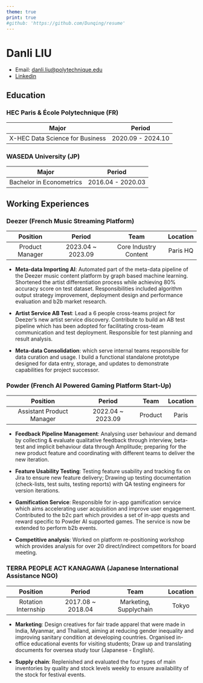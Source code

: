 ```yaml
---
theme: true
print: true
#github: 'https://github.com/Dunqing/resume'
---
```


# Danli LIU

>

- Email: danli.liu@polytechnique.edu
- [Linkedin](https://www.linkedin.com/in/danli-liu-035263196/?locale=en_US)

## Education

### HEC Paris & École Polytechnique (FR)

|   Major   |       Period        |
| :------: | :---------------: |
| X-HEC Data Science for Business| 2020.09 - 2024.10 |


### WASEDA University (JP)

|   Major   |       Period        |
| :------: | :---------------: |
| Bachelor in Econometrics| 2016.04 - 2020.03 |

## Working Experiences

### Deezer (French Music Streaming Platform)

|    Position    |    Period    |  Team  | Location |
| :--------: | :------------: | :----: | :--: |
| Product Manager | 2023.04 ~ 2023.09 | Core Industry Content| Paris HQ|

- **Meta-data Importing AI**: Automated part of the meta-data pipeline of the Deezer music content platform by graph based machine learning. Shortened the artist differentiation process while achieving 80% accuracy score on test dataset. Responsibilities included algorithm output strategy improvement, deployment design and performance evaluation and b2b market research.

- **Artist Service AB Test**: Lead a 6 people cross-teams project for Deezer’s new artist service discovery. Contribute to build an AB test pipeline which has been adopted for facilitating cross-team communication and test deployment. Responsible for test planning and result analysis.

- **Meta-data Consolidation**: which serve internal teams responsible for data curation and usage. I build a functional standalone prototype designed for data entry, storage, and updates to demonstrate capabilities for project successor.

### Powder (French AI Powered Gaming Platform Start-Up)

|    Position    |    Period    |  Team  | Location |
| :--------: | :------------: | :----: | :--: |
| Assistant Product Manager | 2022.04 ~ 2023.09 | Product | Paris |

- **Feedback Pipeline Management**: Analysing user behaviour and demand by collecting & evaluate qualitative feedback through interview, beta-test and implicit behaviour data through Amplitude; preparing for the new product feature and coordinating with different teams to deliver the new iteration.

- **Feature Usability Testing**: Testing feature usability and tracking fix on Jira to ensure new feature delivery; Drawing up testing documentation (check-lists, test suits, testing reports) with QA testing engineers for version iterations.

- **Gamification Service**:  Responsible for in-app gamification service which aims accelerating user acquisition and improve user engagement. Contributed to the b2c part which provides a set of in-app quests and reward specific to Powder AI supported games. The service is now be extended to perform b2b events.

- **Competitive analysis**: Worked on platform re-positioning workshop which provides analysis for over 20 direct/indirect competitors for board meeting.

### TERRA PEOPLE ACT KANAGAWA (Japanese International Assistance NGO)

|    Position    |    Period    |  Team  | Location |
| :--------: | :------------: | :----: | :--: |
| Rotation Internship| 2017.08 ~ 2018.04 | Marketing, Supplychain | Tokyo |

- **Marketing**: Design creatives for fair trade apparel that were made in India, Myanmar, and Thailand, aiming at reducing
gender inequality and improving sanitary condition at developing countries. Organised in-office educational events for visiting students; Draw up and translating documents for oversea study tour (Japanese - English).

- **Supply chain**: Replenished and evaluated the four types of main inventories by quality and stock levels weekly to ensure
availability of the stock for festival events.
